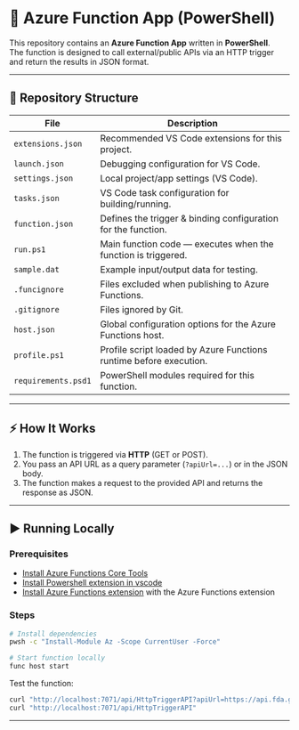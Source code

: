 # 🚀 Azure Function App (PowerShell)

This repository contains an **Azure Function App** written in **PowerShell**.  
The function is designed to call external/public APIs via an HTTP trigger and return the results in JSON format.  

---

## 📂 Repository Structure  

| File | Description |
|------|-------------|
| `extensions.json` | Recommended VS Code extensions for this project. |
| `launch.json` | Debugging configuration for VS Code. |
| `settings.json` | Local project/app settings (VS Code). |
| `tasks.json` | VS Code task configuration for building/running. |
| `function.json` | Defines the trigger & binding configuration for the function. |
| `run.ps1` | Main function code — executes when the function is triggered. |
| `sample.dat` | Example input/output data for testing. |
| `.funcignore` | Files excluded when publishing to Azure Functions. |
| `.gitignore` | Files ignored by Git. |
| `host.json` | Global configuration options for the Azure Functions host. |
| `profile.ps1` | Profile script loaded by Azure Functions runtime before execution. |
| `requirements.psd1` | PowerShell modules required for this function. |


---

## ⚡ How It Works  

1. The function is triggered via **HTTP** (GET or POST).  
2. You pass an API URL as a query parameter (`?apiUrl=...`) or in the JSON body.  
3. The function makes a request to the provided API and returns the response as JSON.  

---

## ▶️ Running Locally  

### Prerequisites  
- [Install Azure Functions Core Tools](https://learn.microsoft.com/azure/azure-functions/functions-run-local)  
- [Install Powershell extension in vscode](https://code.visualstudio.com/docs/languages/powershell)  
- [Install Azure Functions extension](https://code.visualstudio.com/) with the Azure Functions extension  


### Steps  
```bash
# Install dependencies
pwsh -c "Install-Module Az -Scope CurrentUser -Force"

# Start function locally
func host start
```

Test the function:  
```bash
curl "http://localhost:7071/api/HttpTriggerAPI?apiUrl=https://api.fda.gov/tobacco/problem.json?count=tobacco_products.exact"
curl "http://localhost:7071/api/HttpTriggerAPI"
```

---

